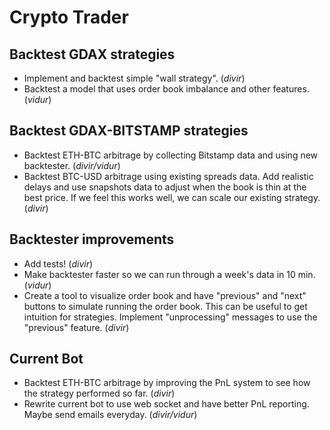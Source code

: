 # Crypto Trader

## Backtest GDAX strategies
- Implement and backtest simple "wall strategy". (*divir*)
- Backtest a model that uses order book imbalance and other features. (*vidur*)

## Backtest GDAX-BITSTAMP strategies
- Backtest ETH-BTC arbitrage by collecting Bitstamp data and using new backtester. (*divir/vidur*)
- Backtest BTC-USD arbitrage using existing spreads data. Add realistic delays and use snapshots data to adjust
when the book is thin at the best price. If we feel this works well, we can scale our existing strategy. (*divir*)

## Backtester improvements
- Add tests! (*divir*)
- Make backtester faster so we can run through a week's data in 10 min. (*vidur*)
- Create a tool to visualize order book and have "previous" and "next" buttons to simulate running the order book.
This can be useful to get intuition for strategies. Implement "unprocessing" messages to use the "previous" feature.
(*divir*)

## Current Bot
- Backtest ETH-BTC arbitrage by improving the PnL system to see how the strategy performed so far. (*divir*)
- Rewrite current bot to use web socket and have better PnL reporting. Maybe send emails everyday. (*divir/vidur*)
